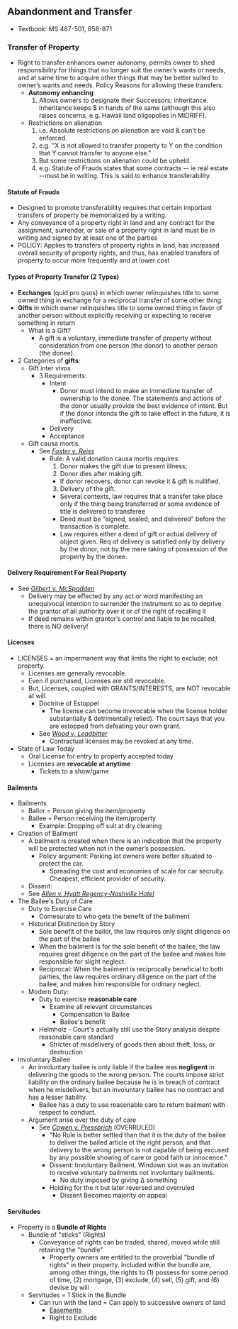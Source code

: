 ## Abandonment and Transfer
- Textbook: MS 487-501, 858-871


### Transfer of Property
- Right to transfer enhances owner autonomy, permits owner to shed responsibility for things that no longer suit the owner’s wants or needs, and at same time to acquire other things that may be better suited to owner’s wants and needs. Policy Reasons for allowing these transfers:
  - **Autonomy enhancing**
    1. Allows owners to designate their Successors; inheritance. Inheritance keeps $ in hands of the same (although this also raises concerns, e.g. Hawaii land oligopolies in MIDRIFF).
  - Restrictions on alienation
    1. i.e. Absolute restrictions on alienation are void & can't be enforced.
      1. e.g. "X is not allowed to transfer property to Y on the condition that Y cannot transfer to anyone else."
    1. But some restrictions on alienation could be upheld.
      2. e.g. Statute of Frauds states that some contracts -- ie real estate --must be in writing. This is said to enhance transferability.


#### Statute of Frauds
- Designed to promote transferability requires that certain important transfers of property be memorialized by a writing.
- Any conveyance of a property right in land and any contract for the assignment, surrender, or sale of a property right in land must be in writing and signed by at least one of the parties
- POLICY: Applies to transfers of property rights in land, has increased overall security of property rights, and thus, has enabled transfers of property to occur more frequently and at lower cost


#### Types of Property Transfer (2 Types)
- **Exchanges** (quid pro quos) in which owner relinquishes title to some owned thing in exchange for a reciprocal transfer of some other thing.
- **Gifts** in which owner relinquishes title to some owned thing in favor of another person without explicitly receiving or expecting to receive something in return
  - What is a Gift?
    - A gift is a voluntary, immediate transfer of property without consideration from one person (the donor) to another person (the donee).
- 2 Categories of **gifts**:
  - Gift inter vivos
    - 3 Requirements:
      - Intent
        - Donor must intend to make an immediate transfer of ownership to the donee. The statements and actions of the donor usually provide the best evidence of intent. But if the donor intends the gift to take effect in the future, it is ineffective.
      - Delivery
      - Acceptance
  - Gift causa mortis.
    - See *[Foster v. Reiss](Link)*
      - Rule: A valid donation causa mortis requires:
        1. Donor makes the gift due to present illness;
        2. Donor dies after making gift.
          - If donor recovers, donor can revoke it & gift is nullified.
        3. Delivery of the gift.
          - Several contexts, law requires that a transfer take place only if the thing being transferred or some evidence of title is delivered to transferee
          - Deed must be “signed, sealed, and delivered” before the transaction is complete.
          - Law requires either a deed of gift or actual delivery of object given. Req of delivery is satisfied only by delivery by the donor, not by the mere taking of possession of the property by the donee.


#### Delivery Requirement For Real Property
  - See *[Gilbert v. McSpadden](Link)*
    - Delivery may be effected by any act or word manifesting an unequivocal intention to surrender the instrument so as to deprive the grantor of all authority over it or of the right of recalling it
    - If deed remains within grantor’s control and liable to be recalled, there is NO delivery!

#### Licenses
- LICENSES = an impermanent way that limits the right to exclude; not property.
  - Licenses are generally revocable.
  - Even if purchased, Licenses are still revocable.
  - But, Licenses, coupled with GRANTS/INTERESTS, are NOT revocable at will.
    - Doctrine of Estoppel
      - The license can become irrevocable when the license holder substantially & detrimentally relied). The court says that you are estopped from defeating your own grant.
    - See *[Wood v. Leadbitter](link)*
      - Contractual licenses may be revoked at any time.
- State of Law Today
  - Oral License for entry to property accepted today
  - Licenses are **revocable at anytime**
    - Tickets to a show/game

#### Bailments
- Bailments
  - Bailor = Person giving the item/property
  - Bailee = Person receiving the item/property
    - Example: Dropping off suit at dry cleaning
- Creation of Bailment
  - A bailment is created when there is an indication that the property will be protected when not in the owner’s possession.
    - Policy argument: Parking lot owners were better situated to protect the car.
      - Spreading the cost and economies of scale for car secruity. Cheapest, efficient provider of security.
  - Dissent:
  - See *[Allen v. Hyatt Regency-Nashville Hotel](link)*
- The Bailee's Duty of Care
  - Duty to Exercise Care
    - Comesurate to who gets the benefit of the bailment
  - Historical Distinction by Story
    - Sole benefit of the bailor, the law requires only slight diligence on the part of the bailee
    - When the bailment is for the sole benefit of the bailee, the law requires great diligence on the part of the bailee and makes him responsible for slight neglect.
    - Reciprocal: When the bailment is reciprocally beneficial to both parties, the law requires ordinary diligence on the part of the bailee, and makes him responsible for ordinary neglect.
  - Modern Duty:
    - Duty to exercise **reasonable care**
      - Examine all relevant circumstances
        - Compensation to Bailee
        - Bailee's benefit
    - Helmholz - Court's actually still use the Story analysis despite reasonable care standard
      - Stricter of misdelivery of goods then about theft, loss, or destruction
- Involuntary Bailee
    - An involuntary bailee is only liable if the bailee was **negligent** in delivering the goods to the wrong person. The courts impose strict liability on the ordinary bailee because he is in breach of contract when he misdelivers, but an involuntary bailee has no contract and has a lesser liability.
      - Bailee has a duty to use reasonable care to return bailment with respect to conduct.
    - Argument arise over the duty of care
      - See *[Cowen v. Pressprich](link)* (OVERRULED)
        - "No Rule is better settled than that it is the duty of the bailee to deliver the bailed article ot the right person, and that delivery to the wrong person is not capable of being excused by any possible showing of care or good faith or innocence."
        - Dissent: Involuntary Bailment. Windown slot was an invitation to receive voluntary bailments not involuntary bailments.
          - No duty imposed by giving ∆ something
        - Holding for the π but later reversed and overruled
          - Dissent Becomes majority on appeal


#### Servitudes
- Property is a **Bundle of Rights**
  - Bundle of "sticks" (Rights)
    - Conveyance of rights can be traded, shared, moved while still retaining the "bundle"
      - Property owners are entitled to the proverbial "bundle of rights" in their property. Included within the bundle are, among other things, the rights to (1) possess for some period of time, (2) mortgage, (3) exclude, (4) sell, (5) gift, and (6) devise by will
  - Servitudes = 1 Stick in the Bundle
    - Can run with the land = Can apply to successive owners of land
      - [Easements](link)
      - Right to Exclude
